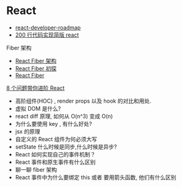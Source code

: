 # React

- [react-developer-roadmap](https://github.com/adam-golab/react-developer-roadmap)
- [200 行代码实现简版 react](https://juejin.im/post/5c0c7304f265da613e22106c)

Fiber 架构

- [React Fiber 架构](https://zhuanlan.zhihu.com/p/37095662)
- [React Fiber 初探](https://juejin.im/post/5a2276d5518825619a027f57)
- [React Fiber](https://juejin.im/post/5ab7b3a2f265da2378403e57)

[8 个问题带你进阶 React](https://mp.weixin.qq.com/s/9xWS-rMgMFIDjly9vB70Yw)

- 高阶组件(HOC) , render props 以及 hook 的对比和用处.
- 虚拟 DOM 是什么?
- react diff 原理, 如何从 O(n^3) 变成 O(n)
- 为什么要使用 key , 有什么好处?
- jsx 的原理
- 自定义的 React 组件为何必须大写
- setState 什么时候是同步,什么时候是异步?
- React 如何实现自己的事件机制？
- React 事件和原生事件有什么区别
- 聊一聊 fiber 架构
- React 事件中为什么要绑定 this 或者 要用箭头函数, 他们有什么区别
